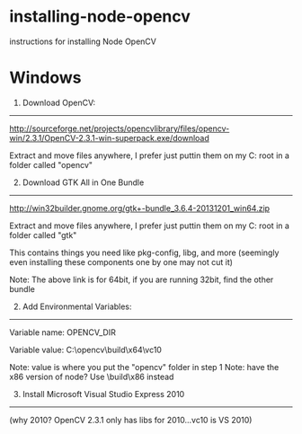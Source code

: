 installing-node-opencv
======================

instructions for installing Node OpenCV


Windows
=======

1. Download OpenCV:
-------------------

http://sourceforge.net/projects/opencvlibrary/files/opencv-win/2.3.1/OpenCV-2.3.1-win-superpack.exe/download

Extract and move files anywhere, I prefer just puttin them on my C: root in a folder called "opencv"


2. Download GTK All in One Bundle
---------------------------------

http://win32builder.gnome.org/gtk+-bundle_3.6.4-20131201_win64.zip

Extract and move files anywhere, I prefer just puttin them on my C: root in a folder called "gtk"

This contains things you need like pkg-config, libg, and more (seemingly even installing these components one by one may not cut it)

Note: The above link is for 64bit, if you are running 32bit, find the other bundle


2. Add Environmental Variables:
-------------------------------

Variable name: OPENCV_DIR

Variable value: C:\opencv\build\x64\vc10

Note: value is where you put the "opencv" folder in step 1
Note: have the x86 version of node? Use \build\x86 instead



3. Install Microsoft Visual Studio Express 2010
------------------------------------------------

(why 2010? OpenCV 2.3.1 only has libs for 2010...vc10 is VS 2010)





